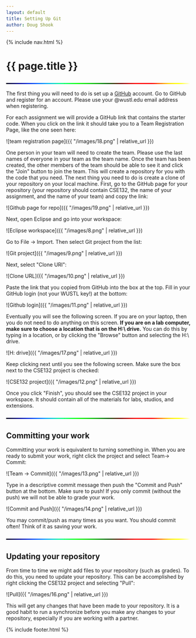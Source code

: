 ```yaml
---
layout: default
title: Setting Up Git
author: Doug Shook
---
```

{% include nav.html %}

# {{ page.title }}

![========](images/line.gif)

The first thing you will need to do is set up a <a href="http://www.github.com">GitHub</a> account. Go to GitHub and register for an account. Please use your @wustl.edu email address when registering.

For each assignment we will provide a GitHub link that contains the starter code. When you click on the link it should take you to a Team Registration Page, like the one seen here:

![team registration page]({{ "/images/18.png" | relative_url }})

One person in your team will need to create the team. Please use the last names of everyone in your team as the team name. Once the team has been created, the other members of the team should be able to see it and click the "Join" button to join the team.
This will create a repository for you with the code that you need. The next thing you need to do is create a clone of your repository on your local machine. First, go to the GitHub page for your repository (your repository should contain CSE132, the name of your assignment, and the name of your team) and copy the link:

![Github page for repo]({{ "/images/19.png" | relative_url }})

Next, open Eclipse and go into your workspace:

![Eclipse workspace]({{ "/images/8.png" | relative_url }})

Go to File -> Import. Then select Git project from the list:

![Git project]({{ "/images/9.png" | relative_url }})

Next, select "Clone URI":

![Clone URL]({{ "/images/10.png" | relative_url }})

Paste the link that you copied from GitHub into the box at the top. Fill in your GitHub login (not your WUSTL key!) at the bottom:

![Github login]({{ "/images/11.png" | relative_url }})

Eventually you will see the following screen. If you are on your laptop, then you do not need to do anything on this screen. **If you are on a lab computer, make sure to choose a location that is on the H:\ drive.** You can do this by typing in a location, or by clicking the "Browse" button and selecting the H:\ drive.

![H: drive]({{ "/images/17.png" | relative_url }})

Keep clicking next until you see the following screen. Make sure the box next to the CSE132 project is checked:

![CSE132 project]({{ "/images/12.png" | relative_url }})

Once you click "Finish", you should see the CSE132 project in your workspace. It should contain all of the materials for labs, studios, and extensions.

![========](images/line.gif)

## Committing your work

Committing your work is equivalent to turning something in. When you are ready to submit your work, right click the project and select Team-> Commit:

![Team -> Commit]({{ "/images/13.png" | relative_url }})

Type in a descriptive commit message then push the "Commit and Push" button at the bottom. Make sure to push! If you only commit (without the push) we will not be able to grade your work.

![Commit and Push]({{ "/images/14.png" | relative_url }})

You may commit/push as many times as you want. You should commit often! Think of it as saving your work.

![========](images/line.gif)

## Updating your repository

From time to time we might add files to your repository (such as grades). To do this, you need to update your repository. This can be accomplished by right clicking the CSE132 project and selecting "Pull":

![Pull]({{ "/images/16.png" | relative_url }})

This will get any changes that have been made to your repository. It is a good habit to run a synchronize before you make any changes to your repository, especially if you are working with a partner.

{% include footer.html %}
